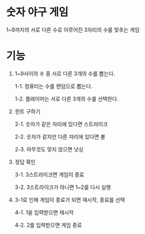 # 숫자 야구 게임
1~9까지의 서로 다른 수로 이루어진 3자리의 수를 맞추는 게임

# 기능
1. 1~9사이의 수 중 서로 다른 3개의 수를 뽑는다.

   1-1. 컴퓨터는 수를 랜덤으로 뽑는다.

   1-2. 플레이어는 서로 다른 3개의 수를 선택한다.
2. 힌트 구하기

   2-1. 숫자가 같은 자리에 있다면 스트라이크

   2-2. 숫자가 같지만 다른 자리에 있다면 볼

   2-3. 아무것도 맞지 않으면 낫싱
3. 정답 확인

   3-1. 3스트라이크면 게임이 종료

   3-2. 3스트라이크가 아니면 1~2를 다시 실행

4. 3-1로 인해 게임이 종료가 되면 재시작, 종료를 선택 

   4-1. 1을 입력받으면 재시작

   4-2. 2를 입력받으면 게임 종료

